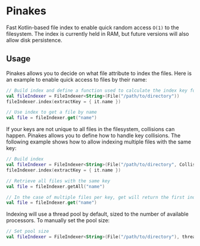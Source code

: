 # Pinakes
Fast Kotlin-based file index to enable quick random access `O(1)` to the filesystem. The index is currently held in RAM, but future versions will also allow disk persistence.

## Usage
Pinakes allows you to decide on what file attribute to index the files. Here is an example to enable quick access to files by their name:
```kotlin
// Build index and define a function used to calculate the index key for each file
val fileIndexer = FileIndexer<String>(File("/path/to/directory"))
fileIndexer.index(extractKey = { it.name })

// Use index to get a file by name
val file = fileIndexer.get("name")
```

If your keys are not unique to all files in the filesystem, collisions can happen. Pinakes allows you to define how to handle key collisions.
The following example shows how to allow indexing multiple files with the same key:
```kotlin
// Build index
val fileIndexer = FileIndexer<String>(File("/path/to/directory", CollisionStrategy.ALLOW_DUPLICATES)
fileIndexer.index(extractKey = { it.name })

// Retrieve all files with the same key
val file = fileIndexer.getAll("name")

// In the case of multiple files per key, get will return the first indexed file
val file = fileIndexer.get("name")
```

Indexing will use a thread pool by default, sized to the number of available processors. To manually set the pool size:
```kotlin
// Set pool size
val fileIndexer = FileIndexer<String>(File("/path/to/directory"), threads = 1)
```
 